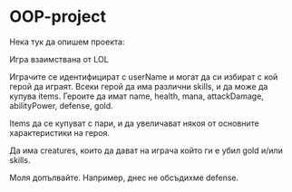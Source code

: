 # OOP-project


Нека тук да опишем проекта:

Игра взаимствана от LOL

Играчите се идентифицират с userName и могат да си избират с кой герой да играят. Всеки герой да има различни skills, и да може да купува items. Героите да имат name, health, mana, attackDamage, abilityPower, defense, gold. 

Items да се купуват с пари, и да увеличават някоя от основните характеристики на героя.

Да има creatures, които да дават на играча който ги е убил gold и/или skills.

Моля допълвайте.
Например, днес не обсъдихме defense.

